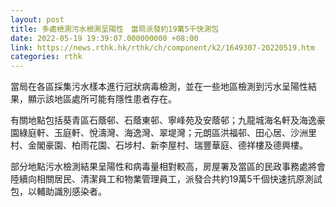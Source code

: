 ```yaml
---
layout: post
title: 多處檢測污水檢測呈陽性　當局派發約19萬5千快測包
date: 2022-05-19 19:39:07.000000000 +08:00
link: https://news.rthk.hk/rthk/ch/component/k2/1649307-20220519.htm
categories: rthk
---
```


當局在各區採集污水樣本進行冠狀病毒檢測，並在一些地區檢測到污水呈陽性結果，顯示該地區處所可能有隱性患者存在。
 
有關地點包括葵青區石蔭邨、石蔭東邨、寧峰苑及安蔭邨；九龍城海名軒及海逸豪園綠庭軒、玉庭軒、悅濤灣、海逸灣、翠堤灣；元朗區洪福邨、田心居、沙洲里村、金閣豪園、柏雨花園、石埗村、新李屋村、瑞豐華庭、德祥樓及德興樓。

部分地點污水檢測結果呈陽性和病毒量相對較高，房屋署及當區的民政事務處將會陸續向相關居民、清潔員工和物業管理員工，派發合共約19萬5千個快速抗原測試包，以輔助識別感染者。
